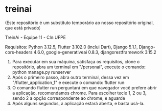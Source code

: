 # treinai

(Este repositório é um substituto temporário ao nosso repositório original, que está privado)

TreinAi - Equipe 11 - CIn UFPE

Requisitos: Python 3.12.5, Flutter 3.102.0 (inclui Dart), Django 5.1.1, Django-cors-headers 4.6.0, google-generativeai 0.8.3, djangorestframework 3.15.2

1. Para executar em sua máquina, satisfaça os requisitos, clone o repositório, abra um terminal em "/personai", execute o comando: python manage.py runserver
2. Após o primeiro passo, abra outro terminal, dessa vez em "/flutter_application_1" e execute o comando: flutter run
3. O comando flutter run perguntará em que navegador você prefere abrir a aplicação, recomendamos chrome. Para escolher tecle 1, 2 ou 3, sendo 2 a opção correspondente ao chrome, e aguarde
4. Após alguns segundos, a aplicação estará aberta, e basta usá-la.
